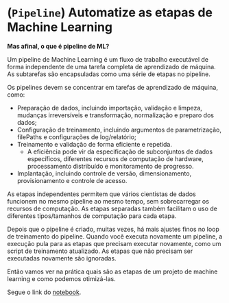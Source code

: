 # (`Pipeline`) Automatize as etapas de Machine Learning

**Mas afinal, o que é pipeline de ML?**

Um pipeline de Machine Learning é um fluxo de trabalho executável de forma independente de uma tarefa completa de aprendizado de máquina. As subtarefas são encapsuladas como uma série de etapas no pipeline. 

Os pipelines devem se concentrar em tarefas de aprendizado de máquina, como:

- Preparação de dados, incluindo importação, validação e limpeza, mudanças irreversíveis e transformação, normalização e preparo dos dados;
- Configuração de treinamento, incluindo argumentos de parametrização, filePaths e configurações de log/relatório;
- Treinamento e validação de forma eficiente e repetida. 
    - A eficiência pode vir da especificação de subconjuntos de dados específicos, diferentes recursos de computação de hardware, processamento distribuído e monitoramento de progresso.
- Implantação, incluindo controle de versão, dimensionamento, provisionamento e controle de acesso.

As etapas independentes permitem que vários cientistas de dados funcionem no mesmo pipeline ao mesmo tempo, sem sobrecarregar os recursos de computação. As etapas separadas também facilitam o uso de diferentes tipos/tamanhos de computação para cada etapa.

Depois que o pipeline é criado, muitas vezes, há mais ajustes finos no loop de treinamento do pipeline. Quando você executa novamente um pipeline, a execução pula para as etapas que precisam executar novamente, como um script de treinamento atualizado. As etapas que não precisam ser executadas novamente são ignoradas.

Então vamos ver na prática quais são as etapas de um projeto de machine learning e como podemos otimizá-las.

Segue o link do [notebook](https://colab.research.google.com/drive/1jexdompYoeQl0qVYj5RDnLujQRSmsMna#scrollTo=ZL-KVMWTu0tC).
